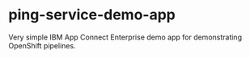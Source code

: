 # ping-service-demo-app
Very simple IBM App Connect Enterprise demo app for demonstrating OpenShift pipelines.
